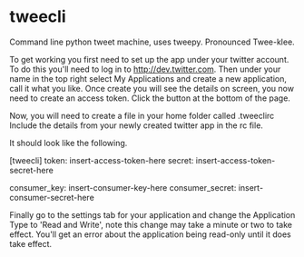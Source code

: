 tweecli
=======

Command line python tweet machine, uses tweepy.
Pronounced Twee-klee.

To get working you first need to set up the app under your twitter account.
To do this you'll need to log in to http://dev.twitter.com. Then under your
name in the top right select My Applications and create a new application,
call it what you like.
Once create you will see the details on screen, you now need to create an
access token. Click the button at the bottom of the page.

Now, you will need to create a file in your home folder called .tweeclirc
Include the details from your newly created twitter app in the rc file.

It should look like the following.


[tweecli]
token: insert-access-token-here
secret: insert-access-token-secret-here 

consumer_key: insert-consumer-key-here
consumer_secret: insert-consumer-secret-here 

Finally go to the settings tab for your application and change the
Application Type to 'Read and Write', note this change may take a minute
or two to take effect. You'll get an error about the application being
read-only until it does take effect. 
